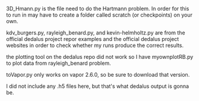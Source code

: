 3D_Hmann.py is the file need to do the Hartmann problem. 
In order for this to run in may have to create a folder called scratch (or checkpoints) on your own.

kdv_burgers.py, rayleigh_benard.py, and kevin-helmholtz.py are from the official dedalus project repor examples
and the official dedalus project websites in order to check whether my runs produce the correct results. 

the plotting tool on the dedalus repo did not work so I have myownplotRB.py to plot data from rayleigh_benard problem. 

toVapor.py only works on vapor 2.6.0, so be sure to download that version. 

I did not include any .h5 files here, but that's what dedalus output is gonna be. 
